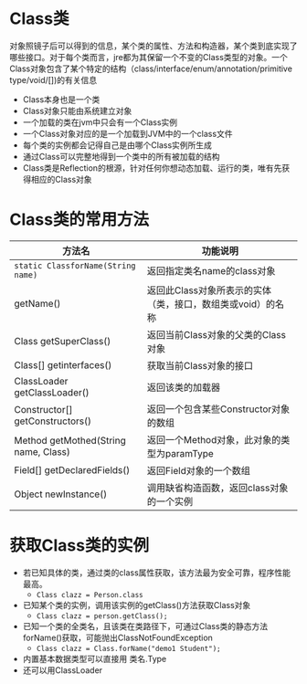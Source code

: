 # Class类

对象照镜子后可以得到的信息，某个类的属性、方法和构造器，某个类到底实现了哪些接口。对于每个类而言，jre都为其保留一个不变的Class类型的对象。一个Class对象包含了某个特定的结构（class/interface/enum/annotation/primitive type/void/[])的有关信息

* Class本身也是一个类
* Class对象只能由系统建立对象
* 一个加载的类在jvm中只会有一个Class实例
* 一个Class对象对应的是一个加载到JVM中的一个class文件
* 每个类的实例都会记得自己是由哪个Class实例所生成
* 通过Class可以完整地得到一个类中的所有被加载的结构
* Class类是Reflection的根源，针对任何你想动态加载、运行的类，唯有先获得相应的Class对象



# Class类的常用方法

| 方法名                               | 功能说明                                                    |
| ------------------------------------ | ----------------------------------------------------------- |
| `static ClassforName(String name)`   | 返回指定类名name的class对象                                 |
| getName()                            | 返回此Class对象所表示的实体（类，接口，数组类或void）的名称 |
| Class getSuperClass()                | 返回当前Class对象的父类的Class对象                          |
| Class[] getinterfaces()              | 获取当前Class对象的接口                                     |
| ClassLoader getClassLoader()         | 返回该类的加载器                                            |
| Constructor[] getConstructors()      | 返回一个包含某些Constructor对象的数组                       |
| Method getMothed(String name, Class) | 返回一个Method对象，此对象的类型为paramType                 |
| Field[] getDeclaredFields()          | 返回Field对象的一个数组                                     |
| Object newInstance()                 | 调用缺省构造函数，返回class对象的一个实例                   |



# 获取Class类的实例

* 若已知具体的类，通过类的class属性获取，该方法最为安全可靠，程序性能最高。
  * `Class clazz = Person.class`
* 已知某个类的实例，调用该实例的getClass()方法获取Class对象
  * `Class clazz = person.getClass();`
* 已知一个类的全类名，且该类在类路径下，可通过Class类的静态方法forName()获取，可能抛出ClassNotFoundException
  * `Class clazz = Class.forName("demo1 Student");`
* 内置基本数据类型可以直接用  类名.Type
* 还可以用ClassLoader